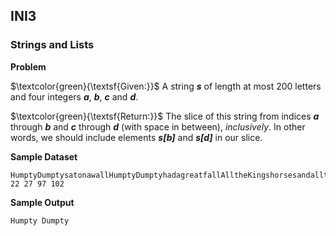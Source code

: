 ## INI3

### Strings and Lists

**Problem**

$\textcolor{green}{\textsf{Given:}}$ A string ***s*** of length at most 200 letters and four integers ***a***, ***b***, ***c*** and ***d***.

$\textcolor{green}{\textsf{Return:}}$ The slice of this string from indices ***a*** through ***b*** and ***c*** through ***d*** (with space in between), *inclusively*. In other words, we should include elements ***s[b]*** and ***s[d]*** in our slice.

**Sample Dataset**

```
HumptyDumptysatonawallHumptyDumptyhadagreatfallAlltheKingshorsesandalltheKingsmenCouldntputHumptyDumptyinhisplaceagain.
22 27 97 102
```

**Sample Output**

```
Humpty Dumpty
```
